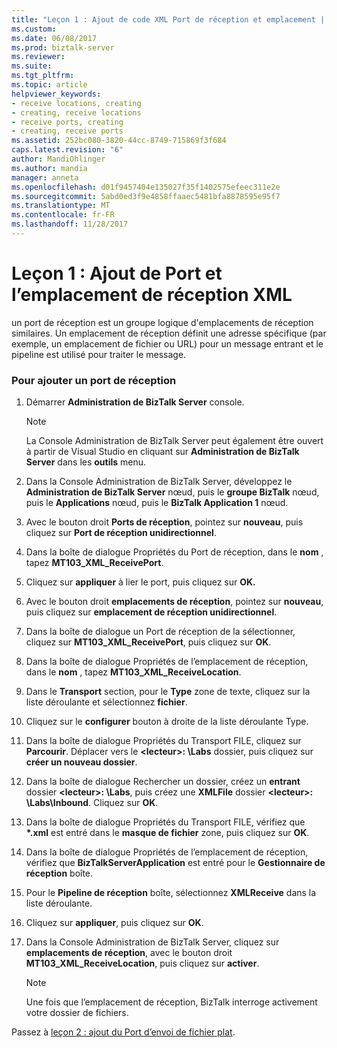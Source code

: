 ```yaml
---
title: "Leçon 1 : Ajout de code XML Port de réception et emplacement | Documents Microsoft"
ms.custom: 
ms.date: 06/08/2017
ms.prod: biztalk-server
ms.reviewer: 
ms.suite: 
ms.tgt_pltfrm: 
ms.topic: article
helpviewer_keywords:
- receive locations, creating
- creating, receive locations
- receive ports, creating
- creating, receive ports
ms.assetid: 252bc080-3820-44cc-8749-715869f3f684
caps.latest.revision: "6"
author: MandiOhlinger
ms.author: mandia
manager: anneta
ms.openlocfilehash: d01f9457404e135027f35f1402575efeec311e2e
ms.sourcegitcommit: 5abd0ed3f9e4858ffaaec5481bfa8878595e95f7
ms.translationtype: MT
ms.contentlocale: fr-FR
ms.lasthandoff: 11/28/2017
---
```

# <a name="lesson-1-adding-xml-receive-port-and-location"></a>Leçon 1 : Ajout de Port et l’emplacement de réception XML
un port de réception est un groupe logique d'emplacements de réception similaires. Un emplacement de réception définit une adresse spécifique (par exemple, un emplacement de fichier ou URL) pour un message entrant et le pipeline est utilisé pour traiter le message.  
  
### <a name="to-add-a-receive-port"></a>Pour ajouter un port de réception  
  
1.  Démarrer **Administration de BizTalk Server** console.  
  
    > [!NOTE]
    >  La Console Administration de BizTalk Server peut également être ouvert à partir de Visual Studio en cliquant sur **Administration de BizTalk Server** dans les **outils** menu.  
  
2.  Dans la Console Administration de BizTalk Server, développez le **Administration de BizTalk Server** nœud, puis le **groupe BizTalk** nœud, puis le **Applications** nœud, puis le **BizTalk Application 1** nœud.  
  
3.  Avec le bouton droit **Ports de réception**, pointez sur **nouveau**, puis cliquez sur **Port de réception unidirectionnel**.  
  
4.  Dans la boîte de dialogue Propriétés du Port de réception, dans le **nom** , tapez **MT103_XML_ReceivePort**.  
  
5.  Cliquez sur **appliquer** à lier le port, puis cliquez sur **OK.**  
  
6.  Avec le bouton droit **emplacements de réception**, pointez sur **nouveau**, puis cliquez sur **emplacement de réception unidirectionnel**.  
  
7.  Dans la boîte de dialogue un Port de réception de la sélectionner, cliquez sur **MT103_XML_ReceivePort**, puis cliquez sur **OK**.  
  
8.  Dans la boîte de dialogue Propriétés de l’emplacement de réception, dans le **nom** , tapez **MT103_XML_ReceiveLocation**.  
  
9. Dans le **Transport** section, pour le **Type** zone de texte, cliquez sur la liste déroulante et sélectionnez **fichier**.  
  
10. Cliquez sur le **configurer** bouton à droite de la liste déroulante Type.  
  
11. Dans la boîte de dialogue Propriétés du Transport FILE, cliquez sur **Parcourir**. Déplacer vers le  **\<lecteur\>: \Labs** dossier, puis cliquez sur **créer un nouveau dossier**.  
  
12. Dans la boîte de dialogue Rechercher un dossier, créez un **entrant** dossier  **\<lecteur\>: \Labs**, puis créez une **XMLFile** dossier  **\<lecteur\>: \Labs\Inbound**. Cliquez sur **OK**.  
  
13. Dans la boîte de dialogue Propriétés du Transport FILE, vérifiez que  **\*.xml** est entré dans le **masque de fichier** zone, puis cliquez sur **OK**.  
  
14. Dans la boîte de dialogue Propriétés de l’emplacement de réception, vérifiez que **BizTalkServerApplication** est entré pour le **Gestionnaire de réception** boîte.  
  
15. Pour le **Pipeline de réception** boîte, sélectionnez **XMLReceive** dans la liste déroulante.  
  
16. Cliquez sur **appliquer**, puis cliquez sur **OK**.  
  
17. Dans la Console Administration de BizTalk Server, cliquez sur **emplacements de réception**, avec le bouton droit **MT103_XML_ReceiveLocation**, puis cliquez sur **activer**.  
  
    > [!NOTE]
    >  Une fois que l’emplacement de réception, BizTalk interroge activement votre dossier de fichiers.  
  
 Passez à [leçon 2 : ajout du Port d’envoi de fichier plat](../../adapters-and-accelerators/accelerator-swift/lesson-2-adding-a-flat-file-send-port.md).